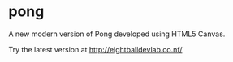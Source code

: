 pong
====

A new modern version of Pong developed using HTML5 Canvas.

Try the latest version at http://eightballdevlab.co.nf/
